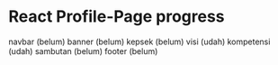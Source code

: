 # React Profile-Page progress

navbar (belum)
banner (belum)
kepsek (belum)
visi (udah)
kompetensi (udah)
sambutan (belum)
footer (belum)
